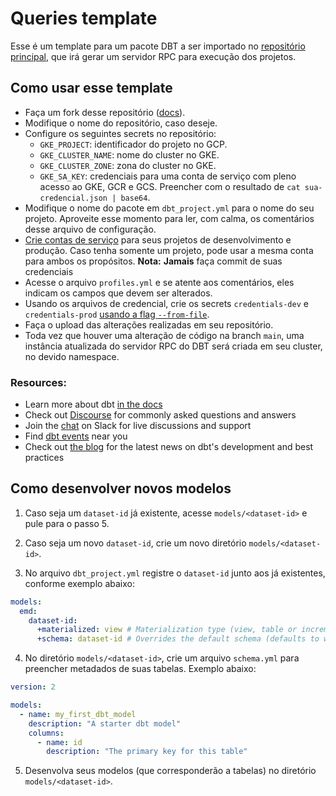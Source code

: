 # Queries template

Esse é um template para um pacote DBT a ser importado no [repositório principal](https://github.com/prefeitura-rio/queries), que irá gerar um servidor RPC para execução dos projetos.

## Como usar esse template

- Faça um fork desse repositório ([docs](https://docs.github.com/pt/get-started/quickstart/fork-a-repo)).
- Modifique o nome do repositório, caso deseje.
- Configure os seguintes secrets no repositório:
  - `GKE_PROJECT`: identificador do projeto no GCP.
  - `GKE_CLUSTER_NAME`: nome do cluster no GKE.
  - `GKE_CLUSTER_ZONE`: zona do cluster no GKE.
  - `GKE_SA_KEY`: credenciais para uma conta de serviço com pleno acesso ao GKE, GCR e GCS. Preencher com o resultado de `cat sua-credencial.json | base64`.
- Modifique o nome do pacote em `dbt_project.yml` para o nome do seu projeto. Aproveite esse momento para ler, com calma, os comentários desse arquivo de configuração.
- [Crie contas de serviço](https://cloud.google.com/iam/docs/creating-managing-service-account-keys) para seus projetos de desenvolvimento e produção. Caso tenha somente um projeto, pode usar a mesma conta para ambos os propósitos. **Nota:** **Jamais** faça commit de suas credenciais
- Acesse o arquivo `profiles.yml` e se atente aos comentários, eles indicam os campos que devem ser alterados.
- Usando os arquivos de credencial, crie os secrets `credentials-dev` e `credentials-prod` [usando a flag `--from-file`](https://cloud.google.com/kubernetes-engine/docs/concepts/secret#creating_secrets_from_files).
- Faça o upload das alterações realizadas em seu repositório.
- Toda vez que houver uma alteração de código na branch `main`, uma instância atualizada do servidor RPC do DBT será criada em seu cluster, no devido namespace.

### Resources:

- Learn more about dbt [in the docs](https://docs.getdbt.com/docs/introduction)
- Check out [Discourse](https://discourse.getdbt.com/) for commonly asked questions and answers
- Join the [chat](https://community.getdbt.com/) on Slack for live discussions and support
- Find [dbt events](https://events.getdbt.com) near you
- Check out [the blog](https://blog.getdbt.com/) for the latest news on dbt's development and best practices

## Como desenvolver novos modelos

1. Caso seja um `dataset-id` já existente, acesse `models/<dataset-id>` e pule para o passo 5.

2. Caso seja um novo `dataset-id`, crie um novo diretório `models/<dataset-id>`.

3. No arquivo `dbt_project.yml` registre o `dataset-id` junto aos já existentes, conforme exemplo abaixo:

```yaml
models:
  emd:
    dataset-id:
      +materialized: view # Materialization type (view, table or incremental)
      +schema: dataset-id # Overrides the default schema (defaults to what is set on profiles.yml)
```

4. No diretório `models/<dataset-id>`, crie um arquivo `schema.yml` para preencher metadados de suas tabelas. Exemplo abaixo:

```yaml
version: 2

models:
  - name: my_first_dbt_model
    description: "A starter dbt model"
    columns:
      - name: id
        description: "The primary key for this table"
```

5. Desenvolva seus modelos (que corresponderão a tabelas) no diretório `models/<dataset-id>`.
